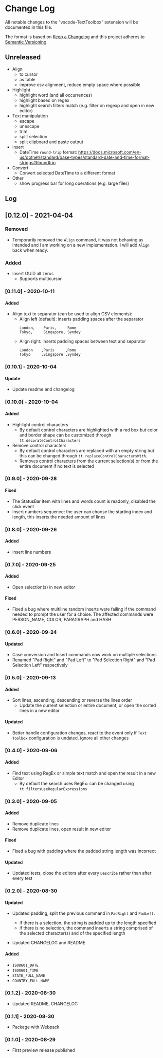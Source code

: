 # **Change Log**

All notable changes to the "vscode-TextToolbox" extension will be documented in this file.

The format is based on [Keep a Changelog](https://keepachangelog.com/en/1.0.0/) and this project adheres to [Semantic Versioning](https://semver.org/spec/v2.0.0.html).

## Unreleased

* Align
  * to cursor
  * as table
  * improve csv alignment, reduce empty space where possible
* Highlight
  * highlight word (and all occurrences)
  * highlight based on regex
  * highlight search filters match (e.g. filter on regexp and open in new editor)
* Text manipulation
  * escape
  * unescape
  * trim
  * split selection
  * split clipboard and paste output
* Insert
  * DateTime `round-trip` format: https://docs.microsoft.com/en-us/dotnet/standard/base-types/standard-date-and-time-format-strings#Roundtrip
* Convert
  * Convert selected DateTime to a different format
* Other
  * show progress bar for long operations (e.g. large files)

## Log

## [0.12.0] - 2021-04-04

### Removed

* Temporarily removed the `Align` command, it was not behaving as intended and I am working on a new implementation. I will add `Align` back when ready.

### Added

* Insert GUID all zeros
  * Supports multicursor

### [0.11.0] - 2020-10-11

#### Added

* Align text to separator (can be used to align CSV elements):
  * Align left (default): inserts padding spaces after the separator
    ```
    London,    Paris,     Rome      
    Tokyo,     Singapore, Syndey     
    ```
  * Align right: inserts padding spaces between text and separator
    ```
    London    ,Paris     ,Rome      
    Tokyo     ,Singapore ,Syndey    
    ```

### [0.10.1] - 2020-10-04

#### Update

* Update readme and changelog

### [0.10.0] - 2020-10-04

#### Added

* Highlight control characters
  * By default control characters are highlighted with a red box but color and border shape can be customized through `tt.decorateControlCharacters`
* Remove control characters
  * By default control characters are replaced with an empty string but this can be changed through `tt.replaceControlCharactersWith`.
  * Removes control characters from the current selection(s) or from the entire document if no text is selected

### [0.9.0] - 2020-09-28

#### Fixed

* The StatusBar item with lines and words count is readonly, disabled the click event
* Insert numbers sequence: the user can choose the starting index and length, this inserts the needed amount of lines

### [0.8.0] - 2020-09-26

#### Added

* Insert line numbers

### [0.7.0] - 2020-09-25

#### Added

* Open selection(s) in new editor

#### Fixed

* Fixed a bug where multiline random inserts were failing if the command needed to prompt the user for a choise. The affected commands were PERSON_NAME, COLOR, PARAGRAPH and HASH

### [0.6.0] - 2020-09-24

#### Updated

* Case conversion and Insert commands now work on multiple selections
* Renamed "Pad Right" and "Pad Left" to "Pad Selection Right" and "Pad Selection Left" respectively

### [0.5.0] - 2020-09-13

#### Added

* Sort lines, ascending, descending or reverse the lines order
  * Update the current selection or entire document, or open the sorted lines in a new editor

#### Updated

* Better handle configuration changes, react to the event only if `Text Toolbox` configuration is undated, ignore all other changes

### [0.4.0] - 2020-09-06

#### Added

* Find text using RegEx or simple text match and open the result in a new Editor
  * By default the search uses RegEx: can be changed using `tt.filtersUseRegularExpressions`

### [0.3.0] - 2020-09-05

#### Added

* Remove duplicate lines
* Remove duplicate lines, open result in new editor

#### Fixed

* Fixed a bug with padding where the padded string length was incorrect

#### Updated

* Updated tests, close the editors after every `Describe` rather than after every test

### [0.2.0] - 2020-08-30

#### Updated

* Updated padding, split the previous command in `PadRight` and `PadLeft`.
  * If there is a selection, the string is padded up to the length specified
  * If there is no selection, the command inserts a string comprised of the selected character(s) and of the specified length

* Updated CHANGELOG and README

#### Added

* `ISO8601_DATE`
* `ISO8601_TIME`
* `STATE_FULL_NAME`
* `COUNTRY_FULL_NAME`

### [0.1.2] - 2020-08-30

* Updated README, CHANGELOG

### [0.1.1] - 2020-08-30

* Package with Webpack

### [0.1.0] - 2020-08-29

* First preview release published
